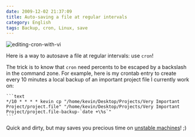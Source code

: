 ```yaml
---
date: 2009-12-02 21:37:09
title: Auto-saving a file at regular intervals
category: English
tags: Backup, cron, Linux, save
---
```


![editing-cron-with-vi](/uploads/2009/editing-cron-with-vi.jpg)

Here is a way to autosave a file at regular intervals: use `cron`!

The trick is to know that `cron` need percents to be escaped by a backslash in the command zone. For example, here is my crontab entry to create every 10 minutes a local backup of an important project file I currently work on:

    ```text
    */10 * * * * kevin cp "/home/kevin/Desktop/Projects/Very Important Project/project.file" "/home/kevin/Desktop/Projects/Very Important Project/project.file-backup-`date +\%s`"
    ```

Quick and dirty, but may saves you precious time on [unstable machines](https://twitter.com/kdeldycke/status/6158072244)! ;)
